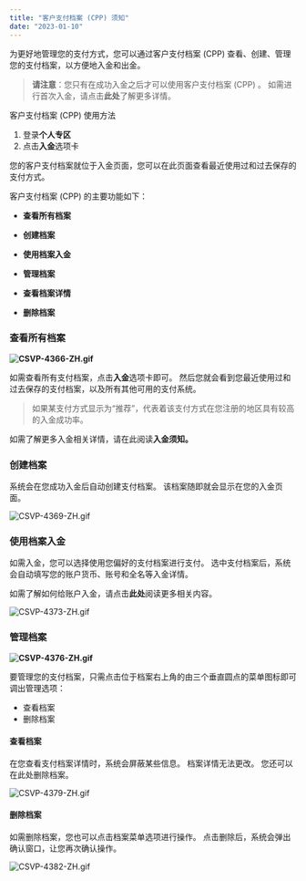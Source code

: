 ```yaml
---
title: "客户支付档案 (CPP) 须知"
date: "2023-01-10"
---
```


为更好地管理您的支付方式，您可以通过客户支付档案 (CPP) 查看、创建、管理您的支付档案，以方便地入金和出金。

> **请注意**：您只有在成功入金之后才可以使用客户支付档案 (CPP) 。 如需进行首次入金，请点击**此处**了解更多详情。

客户支付档案 (CPP) 使用方法

1. 登录**个人专区**
2. 点击**入金**选项卡

您的客户支付档案就位于入金页面，您可以在此页面查看最近使用过和过去保存的支付方式。

客户支付档案 (CPP) 的主要功能如下：

- **查看所有档案**
- **创建档案**
- **使用档案入金**
- **管理档案**

- **查看档案详情**
- **删除档案**

### **查看所有档案**

**![CSVP-4366-ZH.gif](https://cdn.jsdelivr.net/gh/jarlin8/OSS@main/exhelp/CSVP-4366-ZH.gif)**

如需查看所有支付档案，点击**入金**选项卡即可。 然后您就会看到您最近使用过和过去保存的支付档案，以及所有其他可用的支付系统。

> 如果某支付方式显示为“推荐”，代表着该支付方式在您注册的地区具有较高的入金成功率。

如需了解更多入金相关详情，请在此阅读**入金须知。**

### **创建档案**

系统会在您成功入金后自动创建支付档案。 该档案随即就会显示在您的入金页面。

![CSVP-4369-ZH.gif](https://cdn.jsdelivr.net/gh/jarlin8/OSS@main/exhelp/CSVP-4369-ZH.gif)

### **使用档案入金**

如需入金，您可以选择使用您偏好的支付档案进行支付。 选中支付档案后，系统会自动填写您的账户货币、账号和全名等入金详情。

如需了解如何给账户入金，请点击**此处**阅读更多相关内容。

![CSVP-4373-ZH.gif](https://cdn.jsdelivr.net/gh/jarlin8/OSS@main/exhelp/CSVP-4373-ZH.gif)

### **管理档案**

**![CSVP-4376-ZH.gif](https://cdn.jsdelivr.net/gh/jarlin8/OSS@main/exhelp/CSVP-4376-ZH.gif)**

要管理您的支付档案，只需点击位于档案右上角的由三个垂直圆点的菜单图标即可调出管理选项：

- 查看档案
- 删除档案

#### **查看档案**

在您查看支付档案详情时，系统会屏蔽某些信息。 档案详情无法更改。 您还可以在此处删除档案。

![CSVP-4379-ZH.gif](https://cdn.jsdelivr.net/gh/jarlin8/OSS@main/exhelp/CSVP-4379-ZH.gif)

#### **删除档案**

如需删除档案，您也可以点击档案菜单选项进行操作。 点击删除后，系统会弹出确认窗口，让您再次确认操作。

![CSVP-4382-ZH.gif](https://cdn.jsdelivr.net/gh/jarlin8/OSS@main/exhelp/CSVP-4382-ZH.gif)
